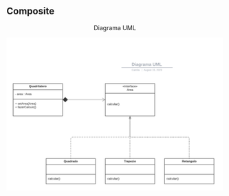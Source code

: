 <h2> Composite </h2>
<p align="center"> Diagrama UML </p>

![Diagrama UML](/engenhariaIII/strategy/diagramaUml.png)

